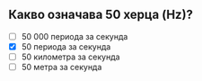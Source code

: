 ## Какво означава 50 херца (Hz)?

<!-- Верният отговор е отбелязан с [X] -->

- [ ] 50 000 периода за секунда
- [X] 50 периода за секунда
- [ ] 50 километра за секунда
- [ ] 50 метра за секунда
